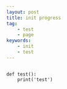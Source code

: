 ```yaml
---
layout: post
title: init progress 
tag:
    - test
    - page
keywords:
    - init
    - test
---
```




<script src="https://gist.github.com/chenyanclyz/f0b6c17e59ceb3fed279.js"></script>

<pre><code>
def test():
    print('test')
</code></pre>
